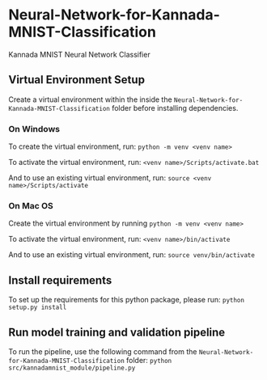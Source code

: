 # Neural-Network-for-Kannada-MNIST-Classification
 Kannada MNIST Neural Network Classifier

## Virtual Environment Setup
Create a virtual environment within the inside the `Neural-Network-for-Kannada-MNIST-Classification` folder before installing dependencies.

### On Windows
To create the virtual environment, run:
`python -m venv <venv name>`

To activate the virtual environment, run:
`<venv name>/Scripts/activate.bat`

And to use an existing virtual environment, run:
`source <venv name>/Scripts/activate`

### On Mac OS
Create the virtual environment by running
`python -m venv <venv name>`

To activate the virtual environment, run:
`<venv name>/bin/activate`

And to use an existing virtual environment, run:
`source venv/bin/activate`

## Install requirements
To set up the requirements for this python package, please run:
`python setup.py install`

## Run model training and validation pipeline
To run the pipeline, use the following command from the `Neural-Network-for-Kannada-MNIST-Classification` folder:
`python src/kannadamnist_module/pipeline.py`
